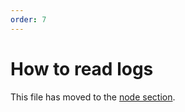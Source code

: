 ```yaml
---
order: 7
---
```


# How to read logs

This file has moved to the [node section](../nodes/logging.md).
